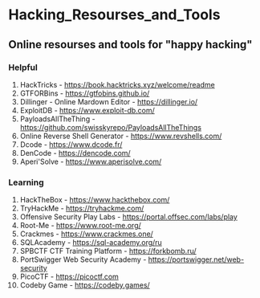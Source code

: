 # Hacking_Resourses_and_Tools
## Online resourses and tools for "happy hacking"

### Helpful
1) HackTricks - https://book.hacktricks.xyz/welcome/readme
2) GTFORBins - https://gtfobins.github.io/
3) Dillinger - Online Mardown Editor - https://dillinger.io/
4) ExploitDB - https://www.exploit-db.com/
5) PayloadsAllTheThing - https://github.com/swisskyrepo/PayloadsAllTheThings
6) Online Reverse Shell Generator - https://www.revshells.com/
7) Dcode - https://www.dcode.fr/
8) DenCode - https://dencode.com/
9) Aperi'Solve - https://www.aperisolve.com/

### Learning
1) HackTheBox - https://www.hackthebox.com/
2) TryHackMe - https://tryhackme.com/
3) Offensive Security Play Labs - https://portal.offsec.com/labs/play
4) Root-Me - https://www.root-me.org/
5) Crackmes - https://www.crackmes.one/
6) SQLAcademy - https://sql-academy.org/ru
7) SPBCTF CTF Training Platform - https://forkbomb.ru/
8) PortSwigger Web Security Academy - https://portswigger.net/web-security
9) PicoCTF - https://picoctf.com
10) Codeby Game - https://codeby.games/
